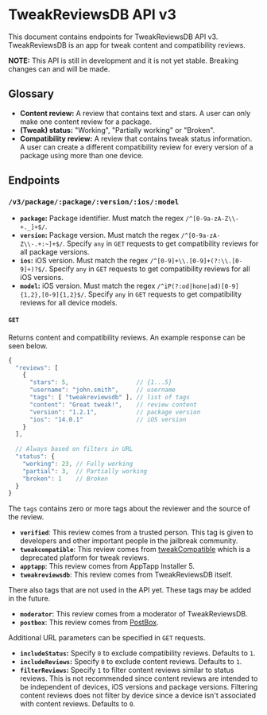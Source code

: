 # TweakReviewsDB API v3

This document contains endpoints for TweakReviewsDB API v3. TweakReviewsDB is an app for tweak content and compatibility reviews.

**NOTE:** This API is still in development and it is not yet stable. Breaking changes can and will be made.

## Glossary

- **Content review:** A review that contains text and stars. A user can only make one content review for a package.
- **(Tweak) status:** "Working", "Partially working" or "Broken".
- **Compatibility review:** A review that contains tweak status information. A user can create a different compatibility review for every version of a package using more than one device.

## Endpoints

### `/v3/package/:package/:version/:ios/:model`

- **`package`:** Package identifier. Must match the regex `/^[0-9a-zA-Z\\-+._]+$/`.
- **`version`:** Package version. Must match the regex `/^[0-9a-zA-Z\\-.+:~]+$/`. Specify `any` in `GET` requests to get compatibility reviews for all package versions.
- **`ios`:** iOS version. Must match the regex `/^[0-9]+\\.[0-9]+(?:\\.[0-9]+)?$/`. Specify `any` in `GET` requests to get compatibility reviews for all iOS versions.
- **`model`:** iOS version. Must match the regex `/^iP(?:od|hone|ad)[0-9]{1,2},[0-9]{1,2}$/`. Specify `any` in `GET` requests to get compatibility reviews for all device models.

#### `GET`

Returns content and compatibility reviews. An example response can be seen below.

```javascript
{
  "reviews": [
    {
      "stars": 5,                   // {1...5}
      "username": "john.smith",     // username
      "tags": [ "tweakreviewsdb" ], // list of tags
      "content": "Great tweak!",    // review content
      "version": "1.2.1",           // package version
      "ios": "14.0.1"               // iOS version
    }
  ],
  
  // Always based on filters in URL
  "status": {
    "working": 23, // Fully working
    "partial": 3,  // Partially working
    "broken": 1    // Broken
  }
}
```

The `tags` contains zero or more tags about the reviewer and the source of the review.
- **`verified`**: This review comes from a trusted person. This tag is given to developers and other important people in the jailbreak community.
- **`tweakcompatible`**: This review comes from [tweakCompatible](https://github.com/jlippold/tweakCompatible) which is a deprecated platform for tweak reviews.
- **`apptapp`**: This review comes from AppTapp Installer 5.
- **`tweakreviewsdb`**: This review comes from TweakReviewsDB itself.

There also tags that are not used in the API yet. These tags may be added in the future.
- **`moderator`**: This review comes from a moderator of TweakReviewsDB.
- **`postbox`**: This review comes from [PostBox](https://getpostbox.now.sh/).

Additional URL parameters can be specified in `GET` requests.
- **`includeStatus`:** Specify `0` to exclude compatibility reviews. Defaults to `1`.
- **`includeReviews`:** Specify `0` to exclude content reviews. Defaults to `1`.
- **`filterReviews`:** Specify `1` to filter content reviews similar to status reviews. This is not recommended since content reviews are intended to be independent of devices, iOS versions and package versions. Filtering content reviews does not filter by device since a device isn't associated with content reviews. Defaults to `0`.
